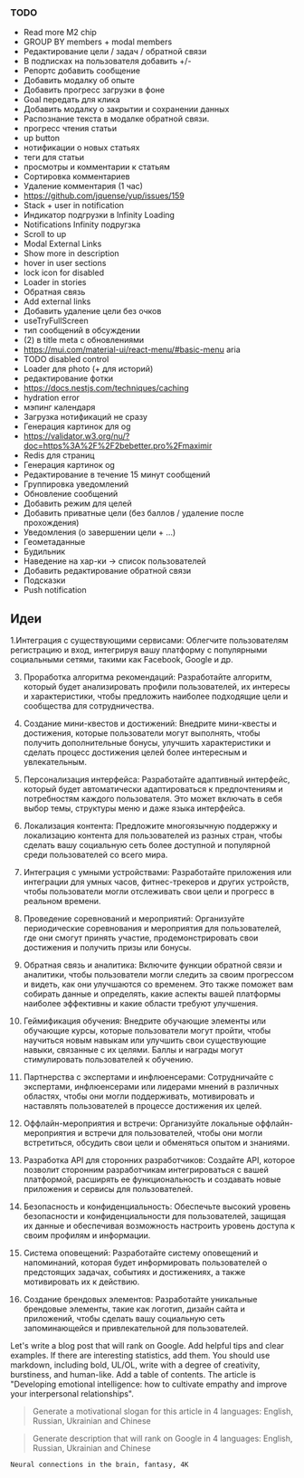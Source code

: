 ### TODO
* Read more M2 chip
* GROUP BY members + modal members
* Редактирование цели / задач / обратной связи
* В подписках на пользователя добавить +/-
* Репортс добавить сообщение
* Добавить модалку об опыте
* Добавить прогресс загрузки в фоне
* Goal передать для клика
* Добавить модалку о закрытии и сохранении данных
* Распознание текста в модалке обратной связи.
* прогресс чтения статьи
* up button
* нотификации о новых статьях
* теги для статьи
* просмотры и комментарии к статьям
* Сортировка комментариев
* Удаление комментария (1 час)
* https://github.com/jquense/yup/issues/159
* Stack + user in notification
* Индикатор подгрузки в Infinity Loading
* Notifications Infinity подругзка
* Scroll to up
* Modal External Links
* Show more in description
* hover in user sections
* lock icon for disabled
* Loader in stories
* Обратная связь
* Add external links
* Добавить удаление цели без очков
* useTryFullScreen
* тип сообщений в обсуждении
* (2) в title meta с обновлениями
* https://mui.com/material-ui/react-menu/#basic-menu aria
* TODO disabled control
* Loader для photo (+ для историй)
* редактирование фотки
* https://docs.nestjs.com/techniques/caching
* hydration error
* мэпинг календаря
* Загрузка нотификаций не сразу
* Генерация картинок для og
* https://validator.w3.org/nu/?doc=https%3A%2F%2F2bebetter.pro%2Fmaximir
* Redis для страниц
* Генерация картинок og
* Редактирование в течение 15 минут сообщений
* Группировка уведомлений
* Обновление сообщений
* Добавить режим для целей
* Добавить приватные цели (без баллов / удаление после прохождения)
* Уведомления (о завершении цели + ...)
* Геометаданные
* Будильник
* Наведение на хар-ки -> список пользователей
* Добавить редактирование обратной связи
* Подсказки
* Push notification

## Идеи
1.Интеграция с существующими сервисами: Облегчите пользователям регистрацию и вход, интегрируя вашу платформу с популярными социальными сетями, такими как Facebook, Google и др.

3. Проработка алгоритма рекомендаций: Разработайте алгоритм, который будет анализировать профили пользователей, их интересы и характеристики, чтобы предложить наиболее подходящие цели и сообщества для сотрудничества.

4. Создание мини-квестов и достижений: Внедрите мини-квесты и достижения, которые пользователи могут выполнять, чтобы получить дополнительные бонусы, улучшить характеристики и сделать процесс достижения целей более интересным и увлекательным.

5. Персонализация интерфейса: Разработайте адаптивный интерфейс, который будет автоматически адаптироваться к предпочтениям и потребностям каждого пользователя. Это может включать в себя выбор темы, структуры меню и даже языка интерфейса.

6. Локализация контента: Предложите многоязычную поддержку и локализацию контента для пользователей из разных стран, чтобы сделать вашу социальную сеть более доступной и популярной среди пользователей со всего мира.

7. Интеграция с умными устройствами: Разработайте приложения или интеграции для умных часов, фитнес-трекеров и других устройств, чтобы пользователи могли отслеживать свои цели и прогресс в реальном времени.

8. Проведение соревнований и мероприятий: Организуйте периодические соревнования и мероприятия для пользователей, где они смогут принять участие, продемонстрировать свои достижения и получить призы или бонусы.

9. Обратная связь и аналитика: Включите функции обратной связи и аналитики, чтобы пользователи могли следить за своим прогрессом и видеть, как они улучшаются со временем. Это также поможет вам собирать данные и определять, какие аспекты вашей платформы наиболее эффективны и какие области требуют улучшения.

10. Геймификация обучения: Внедрите обучающие элементы или обучающие курсы, которые пользователи могут пройти, чтобы научиться новым навыкам или улучшить свои существующие навыки, связанные с их целями. Баллы и награды могут стимулировать пользователей к обучению.

11. Партнерства с экспертами и инфлюенсерами: Сотрудничайте с экспертами, инфлюенсерами или лидерами мнений в различных областях, чтобы они могли поддерживать, мотивировать и наставлять пользователей в процессе достижения их целей.

12. Оффлайн-мероприятия и встречи: Организуйте локальные оффлайн-мероприятия и встречи для пользователей, чтобы они могли встретиться, обсудить свои цели и обменяться опытом и знаниями.

13. Разработка API для сторонних разработчиков: Создайте API, которое позволит сторонним разработчикам интегрироваться с вашей платформой, расширять ее функциональность и создавать новые приложения и сервисы для пользователей.

14. Безопасность и конфиденциальность: Обеспечьте высокий уровень безопасности и конфиденциальности для пользователей, защищая их данные и обеспечивая возможность настроить уровень доступа к своим профилям и информации.

15. Система оповещений: Разработайте систему оповещений и напоминаний, которая будет информировать пользователей о предстоящих задачах, событиях и достижениях, а также мотивировать их к действию.

16. Создание брендовых элементов: Разработайте уникальные брендовые элементы, такие как логотип, дизайн сайта и приложений, чтобы сделать вашу социальную сеть запоминающейся и привлекательной для пользователей.



Let's write a blog post that will rank on Google.
Add helpful tips and clear examples. If there are interesting statistics, add them.
You should use markdown, including bold, UL/OL, write with a degree of creativity, burstiness, and human-like. Add a table of contents.
The article is "Developing emotional intelligence: how to cultivate empathy and improve your interpersonal relationships".

> Generate a motivational slogan for this article in 4 languages: English, Russian, Ukrainian and Chinese

> Generate description that will rank on Google in 4 languages: English, Russian, Ukrainian and Chinese

`Neural connections in the brain, fantasy, 4K`
